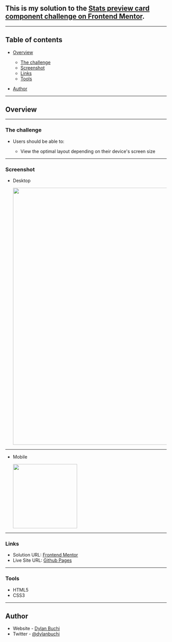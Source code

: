 ## This is my solution to the [Stats preview card component challenge on Frontend Mentor](https://www.frontendmentor.io/challenges/stats-preview-card-component-8JqbgoU62).

---

## Table of contents

-   [Overview](#overview)

    -   [The challenge](#the-challenge)
    -   [Screenshot](#screenshot)
    -   [Links](#links)
    -   [Tools](#tools)

-   [Author](#author)

---

## Overview
---
### The challenge

-   Users should be able to:

    -   View the optimal layout depending on their device's screen size
---
### Screenshot

-   Desktop

    <img src="https://user-images.githubusercontent.com/52018183/122691700-b51b4780-d207-11eb-9899-d547b15eafea.png" width=800>

---

-   Mobile

     <img src="https://user-images.githubusercontent.com/52018183/122691638-53f37400-d207-11eb-95ce-c888a8ed5565.png" width=200>
---
### Links

-   Solution URL: [Frontend Mentor](https://your-solution-url.com)
-   Live Site URL: [Github Pages](https://dylanbuchi.github.io/stats-preview-card-component/)
---
### Tools

-   HTML5
-   CSS3
---
## Author

-   Website - [Dylan Buchi](https://dylanbuchi.pythonanywhere.com/)
-   Twitter - [@dylanbuchi](https://www.twitter.com/dylanbuchi)
